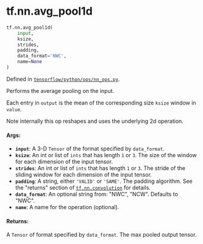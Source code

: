 <div itemscope itemtype="http://developers.google.com/ReferenceObject">
<meta itemprop="name" content="tf.nn.avg_pool1d" />
<meta itemprop="path" content="Stable" />
</div>

# tf.nn.avg_pool1d

``` python
tf.nn.avg_pool1d(
    input,
    ksize,
    strides,
    padding,
    data_format='NWC',
    name=None
)
```



Defined in [`tensorflow/python/ops/nn_ops.py`](/code/stable/tensorflow/python/ops/nn_ops.py).

Performs the average pooling on the input.

Each entry in `output` is the mean of the corresponding size `ksize`
window in `value`.

Note internally this op reshapes and uses the underlying 2d operation.

#### Args:

* <b>`input`</b>: A 3-D `Tensor` of the format specified by `data_format`.
* <b>`ksize`</b>: An int or list of `ints` that has length `1` or `3`. The size of the
    window for each dimension of the input tensor.
* <b>`strides`</b>: An int or list of `ints` that has length `1` or `3`. The stride of
    the sliding window for each dimension of the input tensor.
* <b>`padding`</b>: A string, either `'VALID'` or `'SAME'`. The padding algorithm. See
    the "returns" section of <a href="../../tf/nn/convolution.md"><code>tf.nn.convolution</code></a> for details.
* <b>`data_format`</b>: An optional string from: "NWC", "NCW". Defaults to "NWC".
* <b>`name`</b>: A name for the operation (optional).


#### Returns:

A `Tensor` of format specified by `data_format`.
The max pooled output tensor.